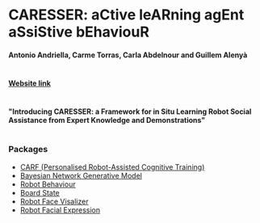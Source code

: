 # CARESSER: aCtive leARning agEnt aSsiStive bEhaviouR
#### Antonio Andriella, Carme Torras, Carla Abdelnour and Guillem Alenyà

#
#
#### [Website link](http://www.iri.upc.edu/groups/perception/#CARESSER)
#
#
#### "Introducing CARESSER: a Framework for in Situ Learning Robot Social Assistance from Expert Knowledge and Demonstrations"


#
### Packages

- [CARF (Personalised Robot-Assisted Cognitive Training)](https://github.com/aandriella/carf)
- [Bayesian Network Generative Model](https://github.com/aandriella/BN_GenerativeModel)
- [Robot Behaviour](https://github.com/aandriella/robot_behaviour)
- [Board State](https://github.com/aandriella/board_state)
- [Robot Face Visalizer](https://github.com/aandriella/robot_face_visualizer)
- [Robot Facial Expression](https://github.com/aandriella/robot_facial_expression)
